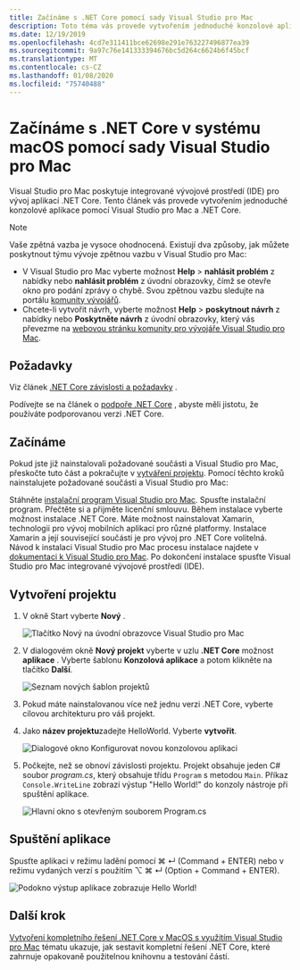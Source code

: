 ```yaml
---
title: Začínáme s .NET Core pomocí sady Visual Studio pro Mac
description: Toto téma vás provede vytvořením jednoduché konzolové aplikace pomocí Visual Studio pro Mac a .NET Core.
ms.date: 12/19/2019
ms.openlocfilehash: 4cd7e311411bce62698e291e763227496877ea39
ms.sourcegitcommit: 9a97c76e141333394676bc5d264c6624b6f45bcf
ms.translationtype: MT
ms.contentlocale: cs-CZ
ms.lasthandoff: 01/08/2020
ms.locfileid: "75740488"
---
```

# <a name="get-started-with-net-core-on-macos-using-visual-studio-for-mac"></a>Začínáme s .NET Core v systému macOS pomocí sady Visual Studio pro Mac

Visual Studio pro Mac poskytuje integrované vývojové prostředí (IDE) pro vývoj aplikací .NET Core. Tento článek vás provede vytvořením jednoduché konzolové aplikace pomocí Visual Studio pro Mac a .NET Core.

> [!NOTE]
> Vaše zpětná vazba je vysoce ohodnocená. Existují dva způsoby, jak můžete poskytnout týmu vývoje zpětnou vazbu v Visual Studio pro Mac:
>
> * V Visual Studio pro Mac vyberte možnost **Help** > **nahlásit problém** z nabídky nebo **nahlásit problém** z úvodní obrazovky, čímž se otevře okno pro podání zprávy o chybě. Svou zpětnou vazbu sledujte na portálu [komunity vývojářů](https://developercommunity.visualstudio.com/spaces/8/index.html).
> * Chcete-li vytvořit návrh, vyberte možnost **Help** > **poskytnout návrh** z nabídky nebo **Poskytněte návrh** z úvodní obrazovky, který vás převezme na [webovou stránku komunity pro vývojáře Visual Studio pro Mac](https://developercommunity.visualstudio.com/content/idea/post.html?space=41).

## <a name="prerequisites"></a>Požadavky

Viz článek [.NET Core závislosti a požadavky](../install/dependencies.md?pivots=os-macos) .

Podívejte se na článek o [podpoře .NET Core](/visualstudio/mac/net-core-support) , abyste měli jistotu, že používáte podporovanou verzi .NET Core.

## <a name="get-started"></a>Začínáme

Pokud jste již nainstalovali požadované součásti a Visual Studio pro Mac, přeskočte tuto část a pokračujte v [vytváření projektu](#creating-a-project). Pomocí těchto kroků nainstalujete požadované součásti a Visual Studio pro Mac:

Stáhněte [instalační program Visual Studio pro Mac](https://visualstudio.microsoft.com/vs/mac/?utm_medium=microsoft&utm_source=docs.microsoft.com&utm_campaign=inline+link). Spusťte instalační program. Přečtěte si a přijměte licenční smlouvu. Během instalace vyberte možnost instalace .NET Core. Máte možnost nainstalovat Xamarin, technologii pro vývoj mobilních aplikací pro různé platformy. Instalace Xamarin a její související součásti je pro vývoj pro .NET Core volitelná. Návod k instalaci Visual Studio pro Mac procesu instalace najdete v [dokumentaci k Visual Studio pro Mac](/visualstudio/mac/). Po dokončení instalace spusťte Visual Studio pro Mac integrované vývojové prostředí (IDE).

## <a name="creating-a-project"></a>Vytvoření projektu

1. V okně Start vyberte **Nový** .

   ![Tlačítko Nový na úvodní obrazovce Visual Studio pro Mac](./media/using-on-mac-vs/visual-studio-mac-new-project.png)

1. V dialogovém okně **Nový projekt** vyberte v uzlu **.NET Core** možnost **aplikace** . Vyberte šablonu **Konzolová aplikace** a potom klikněte na tlačítko **Další**.

   ![Seznam nových šablon projektů](./media/using-on-mac-vs/visual-studio-mac-new-dialog.png)

1. Pokud máte nainstalovanou více než jednu verzi .NET Core, vyberte cílovou architekturu pro váš projekt.

1. Jako **název projektu**zadejte HelloWorld. Vyberte **vytvořit**.

   ![Dialogové okno Konfigurovat novou konzolovou aplikaci](./media/using-on-mac-vs/visual-studio-mac-new-options.png)

1. Počkejte, než se obnoví závislosti projektu. Projekt obsahuje jeden C# soubor *program.cs*, který obsahuje třídu `Program` s metodou `Main`. Příkaz `Console.WriteLine` zobrazí výstup "Hello World!" do konzoly nástroje při spuštění aplikace.

   ![Hlavní okno s otevřeným souborem Program.cs](./media/using-on-mac-vs/visual-studio-mac-editor.png)

## <a name="run-the-application"></a>Spuštění aplikace

Spusťte aplikaci v režimu ladění pomocí ⌘ ↵ (Command + ENTER) nebo v režimu vydaných verzí s použitím ⌥ ⌘ ↵ (Option + Command + ENTER).

![Podokno výstup aplikace zobrazuje Hello World!](./media/using-on-mac-vs/visual-studio-mac-output.png)

## <a name="next-step"></a>Další krok

[Vytvoření kompletního řešení .NET Core v MacOS s využitím Visual Studio pro Mac](using-on-mac-vs-full-solution.md) tématu ukazuje, jak sestavit kompletní řešení .NET Core, které zahrnuje opakovaně použitelnou knihovnu a testování částí.
